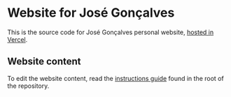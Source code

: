 # Website for José Gonçalves

This is the source code for José Gonçalves personal website, [hosted in Vercel](https://jagoncal.vercel.app).

## Website content

To edit the website content, read the [instructions guide](instructions.md) found in the root of the repository.
